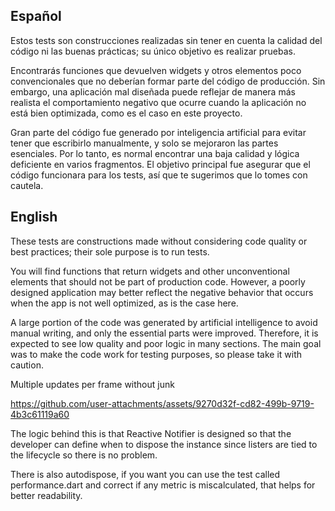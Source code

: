 ## Español
Estos tests son construcciones realizadas sin tener en cuenta la calidad del código ni las buenas prácticas; su único objetivo es realizar pruebas.

Encontrarás funciones que devuelven widgets y otros elementos poco convencionales que no deberían formar parte del código de producción. Sin embargo, una aplicación mal diseñada puede reflejar de manera más realista el comportamiento negativo que ocurre cuando la aplicación no está bien optimizada, como es el caso en este proyecto.

Gran parte del código fue generado por inteligencia artificial para evitar tener que escribirlo manualmente, y solo se mejoraron las partes esenciales. Por lo tanto, es normal encontrar una baja calidad y lógica deficiente en varios fragmentos. El objetivo principal fue asegurar que el código funcionara para los tests, así que te sugerimos que lo tomes con cautela.


## English
These tests are constructions made without considering code quality or best practices; their sole purpose is to run tests.

You will find functions that return widgets and other unconventional elements that should not be part of production code. However, a poorly designed application may better reflect the negative behavior that occurs when the app is not well optimized, as is the case here.

A large portion of the code was generated by artificial intelligence to avoid manual writing, and only the essential parts were improved. Therefore, it is expected to see low quality and poor logic in many sections. The main goal was to make the code work for testing purposes, so please take it with caution.


Multiple updates per frame without junk

https://github.com/user-attachments/assets/9270d32f-cd82-499b-9719-4b3c61119a60


The logic behind this is that Reactive Notifier is designed so that the developer can define when to dispose the instance since listers are tied to the lifecycle so there is no problem.

There is also autodispose, if you want you can use the test called performance.dart and correct if any metric is miscalculated, that helps for better readability.
